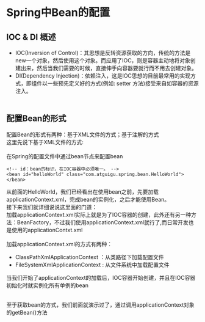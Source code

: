 # Spring中Bean的配置
## IOC & DI 概述
* IOC(Inversion of Control)：其思想是反转资源获取的方向，传统的方法是new一个对象，然后使用这个对象。而应用了IOC，则是容器主动地将对象创建出来，然后当我们需要的时候，直接伸手向容器要就行而不用去创建对象。<br>
* DI(Dependency Injection)：依赖注入，这是IOC思想的目前最常用的实现方式，即组件以一些预先定义好的方式(例如: setter 方法)接受来自如容器的资源注入。<br><br>

## 配置Bean的形式
配置Bean的形式有两种：基于XML文件的方式；基于注解的方式<br>
这里先说下基于XML文件的方式:<br>
<br>
在Spring的配置文件中通过bean节点来配置bean<br>
```
<!-- id：bean的标识，在IOC容器中必须唯一。 -->
<bean id="helloWorld" class="com.atguigu.spring.bean.HelloWorld">
</bean>
```

从前面的HelloWorld，我们已经看出在使用bean之前，先要加载applicationContext.xml，完成bean的实例化，之后才能使用Bean。<br>
接下来我们就详细说说这里面的门道：<br>
加载applicationContext.xml实际上就是为了IOC容器的创建，此外还有另一种方法：BeanFactory，不过我们使用applicationContext.xml就行了,而日常开发也是使用的applicationContxt.xml<br>
<br>
加载applicationContext.xml的方式有两种：<br>
* ClassPathXmlApplicationContext ：从类路径下加载配置文件<br>
* FileSystemXmlApplicationContext : 从文件系统中加载配置文件<br>

当我们开始了applicationContext的加载后，IOC容器开始创建，并且在IOC容器初始化时就实例化所有单例的bean<br>
<br>

至于获取bean的方式，我们前面就演示过了，通过调用applicationContext对象的getBean()方法

